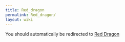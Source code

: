 ```yaml
---
title: Red_dragon
permalink: Red_dragon/
layout: wiki
---
```


You should automatically be redirected to [Red Dragon](/keeperrl_wiki/Red_Dragon/)
